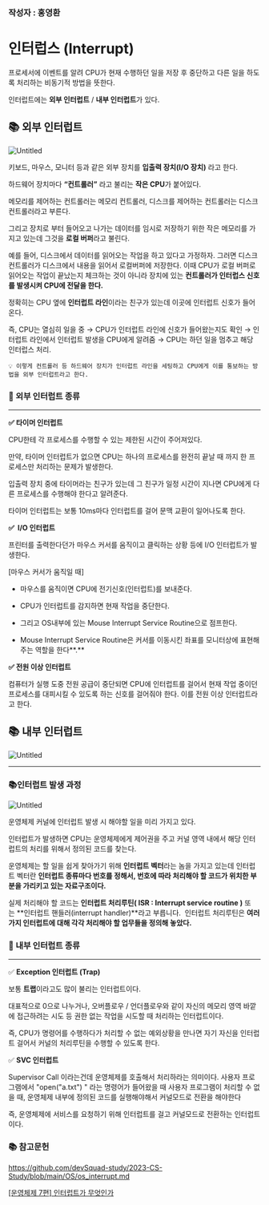 ### 작성자 : 홍영환

# 인터럽스 (Interrupt)


프로세서에 이벤트를 알려 CPU가 현재 수행하던 일을 저장 후 중단하고 다른 일을 하도록 처리하는 비동기적 방법을 뜻한다.

인터럽트에는 **외부 인터럽트** / **내부 인터럽트**가 있다.

## 📚 외부 인터럽트


![Untitled](https://github.com/EN-CS-STUDY/CS_STUDY/assets/77156858/e4c9ef6c-c85e-4a55-a65f-2d763c26c32e)

키보드, 마우스, 모니터 등과 같은 외부 장치를 **입출력 장치(I/O 장치)** 라고 한다. 

하드웨어 장치마다 **“컨트롤러”** 라고 불리는 **작은 CPU**가 붙어있다.

메모리를 제어하는 컨트롤러는 메모리 컨트롤러, 디스크를 제어하는 컨트롤러는 디스크 컨트롤러라고 부른다.

그리고 장치로 부터 들어오고 나가는 데이터를 임시로 저장하기 위한 작은 메모리를 가지고 있는데 그것을 **로컬 버퍼**라고 불린다.

예를 들어, 디스크에서 데이터를 읽어오는 작업을 하고 있다고 가정하자. 그러면 디스크 컨트롤러가 디스크에서 내용을 읽어서 로컬버퍼에 저장한다. 이때 CPU가 로컬 버퍼로 읽어오는 작업이 끝났는지 체크하는 것이 아니라 장치에 있는 **컨트롤러가 인터럽스 신호를 발생시켜 CPU에 전달을 한다.**

정확히는 CPU 옆에 **인터럽트 라인**이라는 친구가 있는데 이곳에 인터럽트 신호가 들어온다.

즉, CPU는 열심히 일을 중 → CPU가 인터럽트 라인에 신호가 들어왔는지도 확인 → 인터럽트 라인에서 인터럽트 발생을 CPU에게 알려줌 → CPU는 하던 일을 멈추고 해당 인터럽스 처리.

```
💡 이렇게 컨트롤러 등 하드웨어 장치가 인터럽트 라인을 세팅하고 CPU에게 이를 통보하는 방법을 외부 인터럽트라고 한다.
```


### 📕 외부 인터럽트 종류

---

**✅ 타이머 인터럽트**

CPU한테 각 프로세스를 수행할 수 있는 제한된 시간이 주어져있다.

만약, 타이머 인터럽트가 없으면 CPU는 하나의 프로세스를 완전히 끝날 때 까지 한 프로세스만 처리하는 문제가 발생한다.

입출력 장치 중에 타이머라는 친구가 있는데 그 친구가 일정 시간이 지나면 CPU에게 다른 프로세스를 수행해야 한다고 알려준다.

타이머 인터럽트는 보통 10ms마다 인터럽트를 걸어 문맥 교환이 일어나도록 한다.

**✅  I/O 인터럽트**

프린터를 출력한다던가 마우스 커서를 움직이고 클릭하는 상황 등에 I/O 인터럽트가 발생한다.

[마우스 커서가 움직일 때]

- 마우스를 움직이면 CPU에 전기신호(인터럽트)를 보내준다.

- CPU가 인터럽트를 감지하면 현재 작업을 중단한다.

- 그리고 OS내부에 있는 Mouse Interrupt Service Routine으로 점프한다.

- Mouse Interrupt Service Routine은 커서를 이동시킨 좌표를 모니터상에 표현해주는 역할을 한다**.**

**✅ 전원 이상 인터럽트**

컴퓨터가 실행 도중 전원 공급이 중단되면 CPU에 인터럽트를 걸어서 현재 작업 중이던 프로세스를 대피시킬 수 있도록 하는 신호를 걸어줘야 한다. 이를 전원 이상 인터럽트라고 한다.

## 📚 내부 인터럽트

![Untitled](https://github.com/EN-CS-STUDY/CS_STUDY/assets/77156858/7a3a4e0f-7bce-4b4b-b6d7-87d39055999b)

---

### 📚인터럽트 발생 과정

![Untitled](https://github.com/EN-CS-STUDY/CS_STUDY/assets/77156858/f698d7f9-8845-42ba-ab0a-acf28a854ace)

운영체제 커널에 인터럽트 발생 시 해야할 일을 미리 가지고 있다.

인터럽트가 발생하면 CPU는 운영체제에게 제어권을 주고 커널 영역 내에서 해당 인터럽트의 처리를 위해서 정의된 코드를 찾는다.

운영체제는 할 일을 쉽게 찾아가기 위해 **인터럽트 벡터**라는 놈을 가지고 있는데 인터럽트 벡터란 **인터럽트 종류마다 번호를 정해서, 번호에 따라 처리해야 할 코드가 위치한 부분을 가리키고 있는 자료구조이다.**

실제 처리해야 할 코드는 **인터럽트 처리루틴( ISR : Interrupt service routine )** 또는 **인터럽트 핸들러(interrupt handler)**라고 부릅니다.  인터럽트 처리루틴은 **여러가지 인터럽트에 대해 각각 처리해야 할 업무들을 정의해 놓았다.**

### 📕 내부 인터럽트 종류

---

✅ **Exception 인터럽트 (Trap)**

보통 **트랩**이라고도 많이 불리는 인터럽트이다.

대표적으로 0으로 나누거나, 오버플로우 / 언더플로우와 같이 자신의 메모리 영역 바깥에 접근하려는 시도 등 권한 없는 작업을 시도할 때 처리하는 인터럽트이다.

즉, CPU가 명령어를 수행하다가 처리할 수 없는 예외상황을 만나면 자기 자신을 인터럽트 걸어서 커널의 처리루틴을 수행할 수 있도록 한다.

✅ **SVC 인터럽트**

Supervisor Call 이라는건데 운영체제를 호출해서 처리하라는 의미이다. 사용자 프로그램에서 "open("a.txt") " 라는 명령어가 들어왔을 때 사용자 프로그램이 처리할 수 없을 때, 운영체제 내부에 정의된 코드를 실행해야해서 커널모드로 전환을 해야한다

즉, 운영체제에 서비스를 요청하기 위해 인터럽트를 걸고 커널모드로 전환하는 인터럽트이다.

### 📚 참고문헌

https://github.com/devSquad-study/2023-CS-Study/blob/main/OS/os_interrupt.md

[[운영체제 7편] 인터럽트가 무엇인가](https://baebalja.tistory.com/354)
